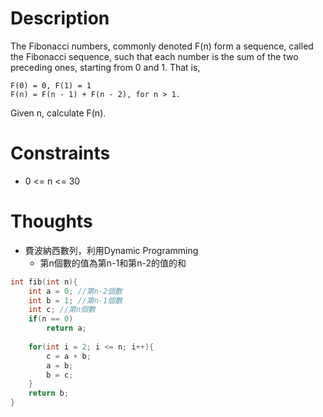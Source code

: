 # Description

The Fibonacci numbers, commonly denoted F(n) form a sequence, called the Fibonacci sequence, such that each number is the sum of the two preceding ones, starting from 0 and 1. That is,
```
F(0) = 0, F(1) = 1
F(n) = F(n - 1) + F(n - 2), for n > 1.
```
Given n, calculate F(n).

# Constraints

- 0 <= n <= 30

# Thoughts

- 費波納西數列，利用Dynamic Programming
	- 第n個數的值為第n-1和第n-2的值的和

```c
int fib(int n){
    int a = 0; //第n-2個數
	int b = 1; //第n-1個數
	int c; //第n個數
	if(n == 0)
		return a;
	
	for(int i = 2; i <= n; i++){
		c = a + b;
		a = b;
		b = c;
	}
	return b;
}
```